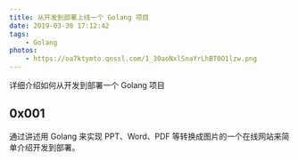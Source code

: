 ```yaml
---
title: 从开发到部署上线一个 Golang 项目
date: 2019-03-30 17:12:42
tags:
    - Golang
photos:
    - https://oa7ktymto.qnssl.com/1_30aoNxlSnaYrLhBT0O1lzw.png
---
```

详细介绍如何从开发到部署一个 Golang 项目
<!-- more -->

## 0x001
通过讲述用 Golang 来实现 PPT、Word、PDF 等转换成图片的一个在线网站来简单介绍开发到部署。